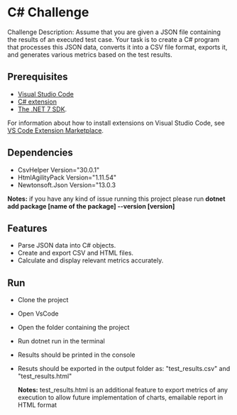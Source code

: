 # C# Challenge

Challenge Description: Assume that you are given a JSON file containing the results of an executed test case. Your task is to create a C# program that processes this JSON data, converts it into a CSV file format, exports it, and generates various metrics based on the test results.

## Prerequisites
- [Visual Studio Code](https://code.visualstudio.com)
- [C# extension](https://marketplace.visualstudio.com/items?itemName=ms-dotnettools.csharp)
- [The .NET 7 SDK](https://dotnet.microsoft.com/en-us/download/dotnet/7.0).

For information about how to install extensions on Visual Studio Code, see [VS Code Extension Marketplace](https://code.visualstudio.com/docs/editor/extension-marketplace).

## Dependencies
- CsvHelper Version="30.0.1"
- HtmlAgilityPack Version="1.11.54"
- Newtonsoft.Json Version="13.0.3

**Notes:** if you have any kind of issue running this project please run **dotnet add package [name of the package] --version [version]**

## Features

- Parse JSON data into C# objects.
- Create and export CSV and HTML files.
- Calculate and display relevant metrics accurately.
  
## Run
- Clone the project
- Open VsCode
- Open the folder containing the project
- Run dotnet run in the terminal
- Results should be printed in the console
- Resuts should be exported in the output folder as: "test_results.csv" and "test_results.html"

  **Notes:** test_results.html is an additional feature to export metrics of any execution to allow future implementation of charts, emailable report in HTML format



